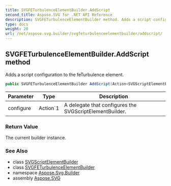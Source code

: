 ```yaml
---
title: SVGFETurbulenceElementBuilder.AddScript
second_title: Aspose.SVG for .NET API Reference
description: SVGFETurbulenceElementBuilder method. Adds a script configuration to the feTurbulence element
type: docs
weight: 20
url: /net/aspose.svg.builder/svgfeturbulenceelementbuilder/addscript/
---
```

## SVGFETurbulenceElementBuilder.AddScript method

Adds a script configuration to the feTurbulence element.

```csharp
public SVGFETurbulenceElementBuilder AddScript(Action<SVGScriptElementBuilder> configure)
```

| Parameter | Type | Description |
| --- | --- | --- |
| configure | Action`1 | A delegate that configures the SVGScriptElementBuilder. |

### Return Value

The current builder instance.

### See Also

* class [SVGScriptElementBuilder](../../svgscriptelementbuilder/)
* class [SVGFETurbulenceElementBuilder](../)
* namespace [Aspose.Svg.Builder](../../../aspose.svg.builder/)
* assembly [Aspose.SVG](../../../)
